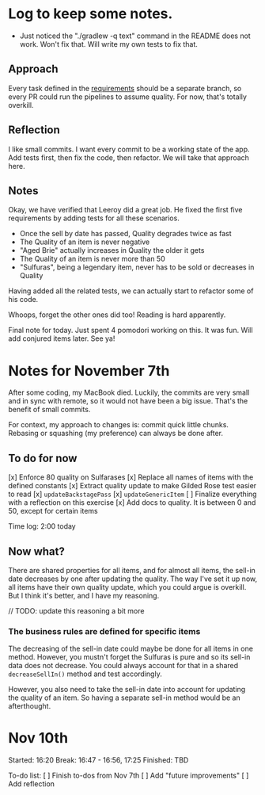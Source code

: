 # Log to keep some notes.

- Just noticed the "./gradlew -q text" command in the README does not work. Won't fix that. Will
  write my own tests to fix that.

## Approach

Every task defined in
the [requirements](https://github.com/emilybache/GildedRose-Refactoring-Kata/blob/main/GildedRoseRequirements.md)
should be a separate branch, so every PR could run the pipelines to assume quality. For now, that's
totally overkill.

## Reflection

I like small commits. I want every commit to be a working state of the app. Add tests first, then
fix the code, then refactor. We will take that approach here.

## Notes

Okay, we have verified that Leeroy did a great job. He fixed the first five requirements by adding
tests for all these scenarios.

- Once the sell by date has passed, Quality degrades twice as fast
- The Quality of an item is never negative
- "Aged Brie" actually increases in Quality the older it gets
- The Quality of an item is never more than 50
- "Sulfuras", being a legendary item, never has to be sold or decreases in Quality

Having added all the related tests, we can actually start to refactor some of his code.

Whoops, forget the other ones did too! Reading is hard apparently.

Final note for today. Just spent 4 pomodori working on this. It was fun. Will add conjured items
later. See ya!

# Notes for November 7th

After some coding, my MacBook died. Luckily, the commits are very small and in sync with remote, so
it would not have been a big issue. That's the benefit of small commits.

For context, my approach to changes is: commit quick little chunks. Rebasing or squashing (my
preference)
can always be done after.

## To do for now

[x] Enforce 80 quality on Sulfarases
[x] Replace all names of items with the defined constants
[x] Extract quality update to make Gilded Rose test easier to read
[x] `updateBackstagePass`
[x] `updateGenericItem`
[ ] Finalize everything with a reflection on this exercise
[x] Add docs to quality. It is between 0 and 50, except for certain items

Time log: 2:00 today

## Now what?

There are shared properties for all items, and for almost all items, the sell-in date decreases by
one after updating the quality. The way I've set it up now, all items have their own quality update,
which you could argue is overkill. But I think it's better, and I have my reasoning.

// TODO: update this reasoning a bit more

### The business rules are defined for specific items

The decreasing of the sell-in date could maybe be done for all items in one method. However, you
mustn't forget the Sulfuras is pure and so its sell-in data does not decrease. You could always
account for that in a shared `decreaseSellIn()` method and test accordingly.

However, you also need to take the sell-in date into account for updating the quality of an item. So
having a separate sell-in method would be an afterthought.

# Nov 10th

Started: 16:20
Break: 16:47 - 16:56, 17:25
Finished: TBD

To-do list:
[ ] Finish to-dos from Nov 7th
[ ] Add "future improvements"
[ ] Add reflection
